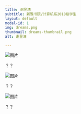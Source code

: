 ```yaml
---
title: 谢昱清
subtitle: 新雅书院/计算机系2018级学生
layout: default
modal-id: 1
img: dreams.png
thumbnail: dreams-thumbnail.png
alt: 谢昱清

---
```

<img src="img/portfolio/dreams.png" class="img-responsive img-centered" alt="图片">
<p>？？</p>
<img src="img/portfolio/dreams.png" class="img-responsive img-centered" alt="图片">
<p>？？</p>
<img src="img/portfolio/dreams.png" class="img-responsive img-centered" alt="图片">
<p>？？</p>